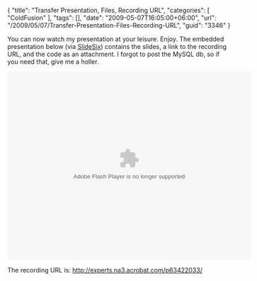 {
	"title": "Transfer Presentation, Files, Recording URL",
	"categories": [
		"ColdFusion"
	],
	"tags": [],
	"date": "2009-05-07T16:05:00+06:00",
	"url": "/2009/05/07/Transfer-Presentation-Files-Recording-URL",
	"guid": "3346"
}

You can now watch my presentation at your leisure. Enjoy. The embedded presentation below (via <a href="http://www.slidesix.com">SlideSix</a>) contains the slides, a link to the recording URL, and the code as an attachment. I forgot to post the MySQL db, so if you need that, give me a holler.

<object height="425" width="550"><param name="movie" value="http://slidesix.com/viewer/SlideSixViewer.swf?alias=preso-UsTdP" /><param name="menu" value="false"/><param name="scale" value="noScale"/><param name="allowFullScreen" value="true"/><param name="allowScriptAccess" value="always" /><embed src="http://slidesix.com/viewer/SlideSixViewer.swf?alias=preso-UsTdP" allowscriptaccess="always" allowFullScreen="true" height="425" width="550" type="application/x-shockwave-flash" /></object>

The recording URL is: <a href="http://experts.na3.acrobat.com/p63422033/">http://experts.na3.acrobat.com/p63422033/</a>